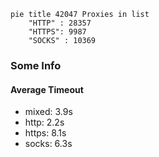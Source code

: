 
```mermaid
pie title 42047 Proxies in list
    "HTTP" : 28357
    "HTTPS": 9987
    "SOCKS" : 10369
```

### Some Info
#### Average Timeout

- mixed: 3.9s
- http: 2.2s
- https: 8.1s
- socks: 6.3s